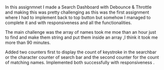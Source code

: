 In this assignmnet I made a Search Dashboard with Debounce & Throttle and making this was pretty challenging as this was the first assignment where I had to implement back to top button but somehow I managed to complete it and with responsiveness and all the functionalities.

The main challenge was the array of names took me moe than an hour just to find and make them string and put them inside an array ,I think it took me more than 90 minutes.

Added two counters first to display the count of keystroke in the searchbar or the character counter of search bar and the second counter for the count of matching names. Implemented both successfully with responsiveness .